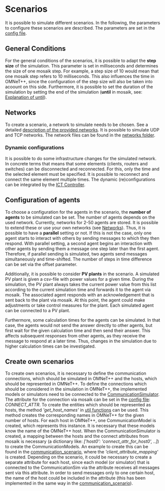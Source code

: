 # Scenarios 
It is possible to simulate different scenarios. In the 
following, the parameters to configure these scenarios are
described. The parameters are set in the [config file](../cosima_core/config.py).

## General Conditions
For the general conditions of the scenarios, it is possible to adapt the
**step size** of the simulation. This parameter is set in milliseconds and
determines the size of one mosaik step. For example, a step size of 10 would
mean that one mosaik step refers to 10 milliseconds. This also influences 
the time in OMNeT++, since the configuration of the step size will also be 
taken into acoount on this side.
Furthermore, it is possible to set the duration of the simulation by setting
the end of the simulation (**until** in mosaik, see: [Explanation of until](Synchronization.md)).

## Networks
To create a scenario, a network to simulate needs to be chosen. See a detailed
[description of the provided networks](Networks.md). It is possible to 
simulate UDP and TCP networks. 
The network files can be found in the 
[networks folder](../cosima_omnetpp_project/networks). 

### Dynamic configurations
It is possible to do some infrastructure changes for the simulated network.
In concrete terms that means that some elements (clients, routers and switches) 
can be disconnected and reconnected. For this, only the time and the selected element must be 
specified. It is possible to reconnect and connect the same element multiple times. The dynamic
(re)configurations can be integrated by the [ICT Controller](ICTController.md).

## Configuration of agents
To choose a configuration for the agents in the scenario, the **number of agents** to be simulated can be set.
The number of agents depends on the used network. Currently, networks for 2-50 agents are stored. It is possible 
to extend these or use your own networks (see [Networks](Networks.md)).
Thus, it is possible to have a **parallel** setting or not. If this is not the case, only one agent starts
to interact with others by sending messages to which they then respond.
With parallel setting, a second agent begins an interaction with other 
agents by sending them a message one step later than the first 
agent. Therefore, if parallel sending is simulated, two agents send messages
simultaneously and time-shifted. The number of steps in time difference can be set via the offset parameter. 

Additionally, it is possible to consider **PV plants** in the scenario. A 
simulated PV plant is given a csv-file with power values for a given time.
During the simulation, the PV plant always takes the current power value from this
list according to the current simulation time and forwards it to the agent via
mosaik. The associated agent responds with an acknowledgement that is sent
back to the plant via mosaik. At this point, the agent could make adjustments 
or take control measures for the plant. Each simulated agent can be connected to 
a PV plant.


Furthermore, some calculation times for the agents can be simulated. In that case,
the agents would not send the answer directly to other agents, but first wait 
for the given calculation time and then send their answer. This affects subsequent
responses from other agents, as they receive the message to respond at a later time.
Thus, changes in the simulation due to higher 
calculation times can be investigated. 


## Create own scenarios
To create own scenarios, it is necessary to define the communication connections, which should be simulated in OMNeT++ and the hosts, 
which should be represented in OMNeT++.
To define the connections which should be considered in the simulation in OMNeT++, the implemented models or
simulators need to be connected to the [CommunicationSimulator](CommunicationSimulator.md). The attribute for the connection via 
mosaik can be set in the [config file](../cosima_core/config.py): *CONNECT_ATTR*. To create the entities
which should be represented as hosts, the method *'get_host_names'* in [util functions](../cosima_core/util/util_functions.py)
can be used. This method creates the corresponding names in OMNeT++ for the given number of hosts.
For each host in OMNeT++, one CommunicationModel is created, which represents this instance. It is necessary
that these models know the name of the OMNeT++ host.
When the CommunicationSimulator is created, a mapping between the hosts and the connect attributes from
mosaik is necessary (a dictionary like: *['host0': 'connect_attr_for_host0', ..]*) to create the CommunicationModels. An example 
to create this can be found in the [communication_scenario](../cosima_core/communication_scenario.py), where the *'client_attribute_mapping'* is created.
Depending on the scenario, it could be necessary to create a separate attribute for each host, since each model 
(or simulator) that is connected to the CommunicationSim via the attribute receives all messages sent via this attribute. 
In order to send messages only to one certain host, the name of the host could be included in the attribute 
(this has been implemented in the same way in the [communication_scenario](../cosima_core/communication_scenario.py)).
